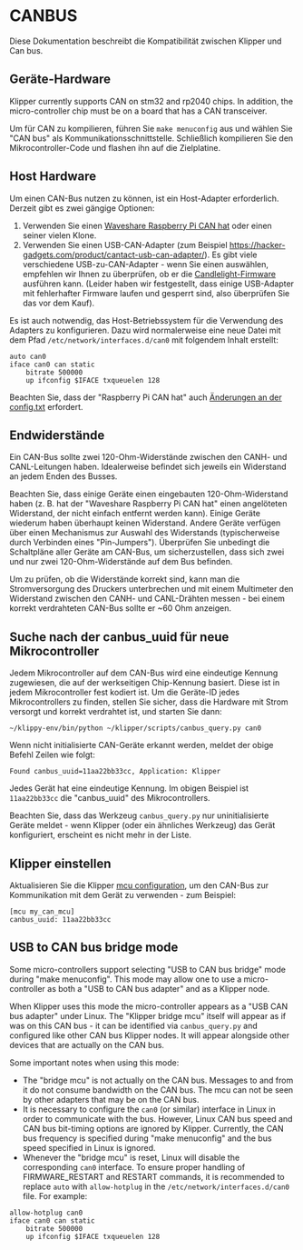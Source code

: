# CANBUS

Diese Dokumentation beschreibt die Kompatibilität zwischen Klipper und Can bus.

## Geräte-Hardware

Klipper currently supports CAN on stm32 and rp2040 chips. In addition, the micro-controller chip must be on a board that has a CAN transceiver.

Um für CAN zu kompilieren, führen Sie `make menuconfig` aus und wählen Sie "CAN bus" als Kommunikationsschnittstelle. Schließlich kompilieren Sie den Mikrocontroller-Code und flashen ihn auf die Zielplatine.

## Host Hardware

Um einen CAN-Bus nutzen zu können, ist ein Host-Adapter erforderlich. Derzeit gibt es zwei gängige Optionen:

1. Verwenden Sie einen [Waveshare Raspberry Pi CAN hat](https://www.waveshare.com/rs485-can-hat.htm) oder einen seiner vielen Klone.
1. Verwenden Sie einen USB-CAN-Adapter (zum Beispiel <https://hacker-gadgets.com/product/cantact-usb-can-adapter/>). Es gibt viele verschiedene USB-zu-CAN-Adapter - wenn Sie einen auswählen, empfehlen wir Ihnen zu überprüfen, ob er die [Candlelight-Firmware](https://github.com/candle-usb/candleLight_fw) ausführen kann. (Leider haben wir festgestellt, dass einige USB-Adapter mit fehlerhafter Firmware laufen und gesperrt sind, also überprüfen Sie das vor dem Kauf).

Es ist auch notwendig, das Host-Betriebssystem für die Verwendung des Adapters zu konfigurieren. Dazu wird normalerweise eine neue Datei mit dem Pfad `/etc/network/interfaces.d/can0` mit folgendem Inhalt erstellt:

```
auto can0
iface can0 can static
    bitrate 500000
    up ifconfig $IFACE txqueuelen 128
```

Beachten Sie, dass der "Raspberry Pi CAN hat" auch [Änderungen an der config.txt](https://www.waveshare.com/wiki/RS485_CAN_HAT) erfordert.

## Endwiderstände

Ein CAN-Bus sollte zwei 120-Ohm-Widerstände zwischen den CANH- und CANL-Leitungen haben. Idealerweise befindet sich jeweils ein Widerstand an jedem Enden des Busses.

Beachten Sie, dass einige Geräte einen eingebauten 120-Ohm-Widerstand haben (z. B. hat der "Waveshare Raspberry Pi CAN hat" einen angelöteten Widerstand, der nicht einfach entfernt werden kann). Einige Geräte wiederum haben überhaupt keinen Widerstand. Andere Geräte verfügen über einen Mechanismus zur Auswahl des Widerstands (typischerweise durch Verbinden eines "Pin-Jumpers"). Überprüfen Sie unbedingt die Schaltpläne aller Geräte am CAN-Bus, um sicherzustellen, dass sich zwei und nur zwei 120-Ohm-Widerstände auf dem Bus befinden.

Um zu prüfen, ob die Widerstände korrekt sind, kann man die Stromversorgung des Druckers unterbrechen und mit einem Multimeter den Widerstand zwischen den CANH- und CANL-Drähten messen - bei einem korrekt verdrahteten CAN-Bus sollte er ~60 Ohm anzeigen.

## Suche nach der canbus_uuid für neue Mikrocontroller

Jedem Mikrocontroller auf dem CAN-Bus wird eine eindeutige Kennung zugewiesen, die auf der werkseitigen Chip-Kennung basiert. Diese ist in jedem Mikrocontroller fest kodiert ist. Um die Geräte-ID jedes Mikrocontrollers zu finden, stellen Sie sicher, dass die Hardware mit Strom versorgt und korrekt verdrahtet ist, und starten Sie dann:

```
~/klippy-env/bin/python ~/klipper/scripts/canbus_query.py can0
```

Wenn nicht initialisierte CAN-Geräte erkannt werden, meldet der obige Befehl Zeilen wie folgt:

```
Found canbus_uuid=11aa22bb33cc, Application: Klipper
```

Jedes Gerät hat eine eindeutige Kennung. Im obigen Beispiel ist `11aa22bb33cc` die "canbus_uuid" des Mikrocontrollers.

Beachten Sie, dass das Werkzeug `canbus_query.py` nur uninitialisierte Geräte meldet - wenn Klipper (oder ein ähnliches Werkzeug) das Gerät konfiguriert, erscheint es nicht mehr in der Liste.

## Klipper einstellen

Aktualisieren Sie die Klipper [mcu configuration](Config_Reference.md#mcu), um den CAN-Bus zur Kommunikation mit dem Gerät zu verwenden - zum Beispiel:

```
[mcu my_can_mcu]
canbus_uuid: 11aa22bb33cc
```

## USB to CAN bus bridge mode

Some micro-controllers support selecting "USB to CAN bus bridge" mode during "make menuconfig". This mode may allow one to use a micro-controller as both a "USB to CAN bus adapter" and as a Klipper node.

When Klipper uses this mode the micro-controller appears as a "USB CAN bus adapter" under Linux. The "Klipper bridge mcu" itself will appear as if was on this CAN bus - it can be identified via `canbus_query.py` and configured like other CAN bus Klipper nodes. It will appear alongside other devices that are actually on the CAN bus.

Some important notes when using this mode:

* The "bridge mcu" is not actually on the CAN bus. Messages to and from it do not consume bandwidth on the CAN bus. The mcu can not be seen by other adapters that may be on the CAN bus.
* It is necessary to configure the `can0` (or similar) interface in Linux in order to communicate with the bus. However, Linux CAN bus speed and CAN bus bit-timing options are ignored by Klipper. Currently, the CAN bus frequency is specified during "make menuconfig" and the bus speed specified in Linux is ignored.
* Whenever the "bridge mcu" is reset, Linux will disable the corresponding `can0` interface. To ensure proper handling of FIRMWARE_RESTART and RESTART commands, it is recommended to replace `auto` with `allow-hotplug` in the `/etc/network/interfaces.d/can0` file. For example:

```
allow-hotplug can0
iface can0 can static
    bitrate 500000
    up ifconfig $IFACE txqueuelen 128
```
